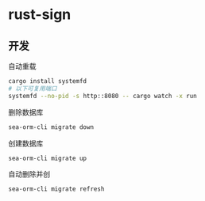 # rust-sign

## 开发
自动重载
```bash
cargo install systemfd
# 以下可复用端口
systemfd --no-pid -s http::8080 -- cargo watch -x run
```
删除数据库
```bash
sea-orm-cli migrate down
```
创建数据库
```bash
sea-orm-cli migrate up
```
自动删除并创
```bash
sea-orm-cli migrate refresh
```
